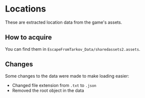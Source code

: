 # Locations

These are extracted location data from the game's assets.

## How to acquire

You can find them in `EscapeFromTarkov_Data/sharedassets2.assets`.

## Changes

Some changes to the data were made to make loading easier:

- Changed file extension from `.txt` to `.json`
- Removed the root object in the data